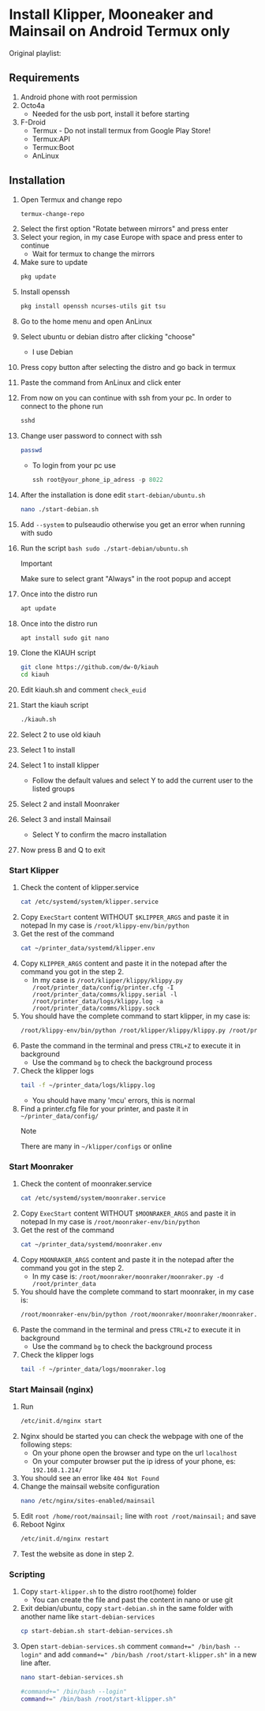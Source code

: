 # Install Klipper, Mooneaker and Mainsail on Android Termux only

Original playlist:

## Requirements

1. Android phone with root permission
2. Octo4a
   - Needed for the usb port, install it before starting
3. F-Droid
   - Termux - Do not install termux from Google Play Store!
   - Termux:API
   - Termux:Boot
   - AnLinux

## Installation

1. Open Termux and change repo
   ```bash
   termux-change-repo
   ```
2. Select the first option "Rotate between mirrors" and press enter
3. Select your region, in my case Europe with space and press enter to continue
   - Wait for termux to change the mirrors
4. Make sure to update
   ```bash
   pkg update
   ```
5. Install openssh
   ```bash
   pkg install openssh ncurses-utils git tsu
   ```
<!-- 7. Clone termux-sudo and run the other commands, you can get them [here](https://gist.github.com/GabrielMMelo/0e146f32d73978bf0d0a06786bcbc96c)
   ```bash
   git clone https://gitlab.com/st42/termux-sudo
   cd termux-sudo
   cat sudo > /data/data/com.termux/files/usr/bin/sudo
   chmod 700 /data/data/com.termux/files/usr/bin/sudo
   ``` -->
8. Go to the home menu and open AnLinux
9. Select ubuntu or debian distro after clicking "choose"
   - I use Debian
10. Press copy button after selecting the distro and go back in termux
11. Paste the command from AnLinux and click enter
12. From now on you can continue with ssh from your pc. In order to connect to the phone run
    ```bash
    sshd
    ```
13. Change user password to connect with ssh
    ```bash
    passwd
    ```
    - To login from your pc use
      ```powershell
      ssh root@your_phone_ip_adress -p 8022
      ```
14. After the installation is done edit `start-debian/ubuntu.sh`
    ```bash
    nano ./start-debian.sh
    ```
15. Add `--system` to pulseaudio otherwise you get an error when running with sudo
16. Run the script
    `bash
    sudo ./start-debian/ubuntu.sh
    `

    > [!IMPORTANT]
    > Make sure to select grant "Always" in the root popup and accept

17. Once into the distro run
    ```bash
    apt update
    ```
18. Once into the distro run
    ```bash
    apt install sudo git nano
    ```
19. Clone the KIAUH script
    ```bash
    git clone https://github.com/dw-0/kiauh
    cd kiauh
    ```
20. Edit kiauh.sh and comment `check_euid`
21. Start the kiauh script
    ```bash
    ./kiauh.sh
    ```
22. Select 2 to use old kiauh
23. Select 1 to install
24. Select 1 to install klipper
    - Follow the default values and select Y to add the current user to the listed groups
25. Select 2 and install Moonraker
26. Select 3 and install Mainsail
    - Select Y to confirm the macro installation
27. Now press B and Q to exit

### Start Klipper
1. Check the content of klipper.service
    ```bash
    cat /etc/systemd/system/klipper.service
    ```
2. Copy `ExecStart` content WITHOUT `$KLIPPER_ARGS` and paste it in notepad
    In my case is `/root/klippy-env/bin/python`
3. Get the rest of the command
    ```bash
    cat ~/printer_data/systemd/klipper.env
    ```
4. Copy `KLIPPER_ARGS` content and paste it in the notepad after the command you got in the step 2. 
    - In my case is `/root/klipper/klippy/klippy.py /root/printer_data/config/printer.cfg -I /root/printer_data/comms/klippy.serial -l /root/printer_data/logs/klippy.log -a /root/printer_data/comms/klippy.sock`
5. You should have the complete command to start klipper, in my case is:
    ```bash
    /root/klippy-env/bin/python /root/klipper/klippy/klippy.py /root/printer_data/config/printer.cfg -I /root/printer_data/comms/klippy.serial -l /root/printer_data/logs/klippy.log -a /root/printer_data/comms/klippy.sock
    ```
6. Paste the command in the terminal and press `CTRL+Z` to execute it in background
    - Use the command `bg` to check the background process
7. Check the klipper logs
    ```bash
    tail -f ~/printer_data/logs/klippy.log
    ```
    - You should have many 'mcu' errors, this is normal
8. Find a printer.cfg file for your printer, and paste it in `~/printer_data/config/`
    > [!NOTE]
    > There are many in `~/klipper/configs` or online
### Start Moonraker
1. Check the content of moonraker.service
    ```bash
    cat /etc/systemd/system/moonraker.service
    ```
2. Copy `ExecStart` content WITHOUT `$MOONRAKER_ARGS` and paste it in notepad
    In my case is `/root/moonraker-env/bin/python`
3. Get the rest of the command
    ```bash
    cat ~/printer_data/systemd/moonraker.env
    ```
4. Copy `MOONRAKER_ARGS` content and paste it in the notepad after the command you got in the step 2.
    - In my case is: `/root/moonraker/moonraker/moonraker.py -d /root/printer_data`
5. You should have the complete command to start moonraker, in my case is:
    ```bash
    /root/moonraker-env/bin/python /root/moonraker/moonraker/moonraker.py -d /root/printer_data
    ```
6. Paste the command in the terminal and press `CTRL+Z` to execute it in background
    - Use the command `bg` to check the background process
7. Check the klipper logs
    ```bash
    tail -f ~/printer_data/logs/moonraker.log
    ```
### Start Mainsail (nginx)
1. Run
    ```bash
    /etc/init.d/nginx start
    ```
2. Nginx should be started you can check the webpage with one of the following steps:
    - On your phone open the browser and type on the url `localhost`
    - On your computer browser put the ip idress of your phone, es: `192.168.1.214/`
3. You should see an error like `404 Not Found`
4. Change the mainsail website configuration
    ```bash
    nano /etc/nginx/sites-enabled/mainsail
    ```
5. Edit `root /home/root/mainsail;` line with `root /root/mainsail;` and save
6. Reboot Nginx
    ```bash
    /etc/init.d/nginx restart
    ```
7. Test the website as done in step 2.

### Scripting
1. Copy `start-klipper.sh` to the distro root(home) folder
    - You can create the file and past the content in nano or use git
2. Exit debian/ubuntu, copy `start-debian.sh` in the same folder with another name like `start-debian-services`
    ```bash
    cp start-debian.sh start-debian-services.sh
    ```
3. Open `start-debian-services.sh` comment `command+=" /bin/bash --login"` and add `command+=" /bin/bash /root/start-klipper.sh"` in a new line after.
    ```bash
    nano start-debian-services.sh
    ```
    ```bash
    #command+=" /bin/bash --login"
    command+=" /bin/bash /root/start-klipper.sh"
    ```
